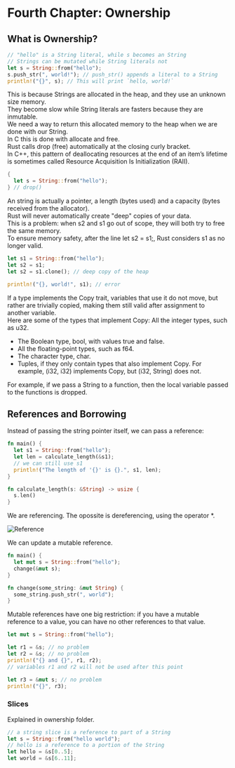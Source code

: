 # Fourth Chapter: Ownership

## What is Ownership?

```rust
// "hello" is a String literal, while s becomes an String
// Strings can be mutated while String literals not
let s = String::from("hello");
s.push_str(", world!"); // push_str() appends a literal to a String
println!("{}", s); // This will print `hello, world!`
```

This is because Strings are allocated in the heap, and they use an unknown size memory.<br>
They become slow while String literals are fasters because they are inmutable.<br>
We need a way to return this allocated memory to the heap when we are done with our String.<br>
In C this is done with allocate and free.<br>
Rust calls drop (free) automatically at the closing curly bracket.<br>
In C++, this pattern of deallocating resources at the end of an item’s lifetime is sometimes called Resource Acquisition Is Initialization (RAII).

```rust
{
  let s = String::from("hello");
} // drop()
```

An string is actually a pointer, a length (bytes used) and a capacity (bytes received from the allocator).<br>
Rust will never automatically create "deep" copies of your data.<br>
This is a problem: when s2 and s1 go out of scope, they will both try to free the same memory.<br>
To ensure memory safety, after the line let s2 = s1;, Rust considers s1 as no longer valid.

```rust
let s1 = String::from("hello");
let s2 = s1;
let s2 = s1.clone(); // deep copy of the heap

println!("{}, world!", s1); // error
```

If a type implements the Copy trait, variables that use it do not move, but rather are trivially copied, making them still valid after assignment to another variable.<br>
Here are some of the types that implement Copy:
All the integer types, such as u32.
- The Boolean type, bool, with values true and false.
- All the floating-point types, such as f64.
- The character type, char.
- Tuples, if they only contain types that also implement Copy. For example, (i32, i32) implements Copy, but (i32, String) does not.

For example, if we pass a String to a function, then the local variable passed to the functions is dropped.

## References and Borrowing

Instead of passing the string pointer itself, we can pass a reference:

```rust
fn main() {
  let s1 = String::from("hello");
  let len = calculate_length(&s1);
  // we can still use s1
  println!("The length of '{}' is {}.", s1, len);
}

fn calculate_length(s: &String) -> usize {
  s.len()
}
```

We are referencing. The opossite is dereferencing, using the operator *.<br>

![Reference](https://raw.githubusercontent.com/dajimenezriv/rust/main/rust_book/ownership/ownership.svg)

We can update a mutable reference.

```rust
fn main() {
  let mut s = String::from("hello");
  change(&mut s);
}

fn change(some_string: &mut String) {
  some_string.push_str(", world");
}
```

Mutable references have one big restriction: if you have a mutable reference to a value, you can have no other references to that value.

```rust
let mut s = String::from("hello");

let r1 = &s; // no problem
let r2 = &s; // no problem
println!("{} and {}", r1, r2);
// variables r1 and r2 will not be used after this point

let r3 = &mut s; // no problem
println!("{}", r3);
```

### Slices

Explained in ownership folder.

```rust
// a string slice is a reference to part of a String
let s = String::from("hello world");
// hello is a reference to a portion of the String
let hello = &s[0..5];
let world = &s[6..11];
```
